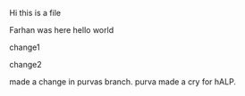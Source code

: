 Hi this is a file

Farhan was here
hello world

change1

change2

made a change in purvas branch.
purva made a cry for hALP.